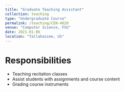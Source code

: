 ```yaml
---
title: "Graduate Teaching Assistant"
collection: teaching
type: "Undergraduate Course"
permalink: /teaching/CEN-4020
venue: "Computer Science, FSU"
date: 2021-01-06
location: "Tallahassee, US"
---
```


Responsibilities
======
* Teaching recitation classes
* Assist students with assignments and course content
* Grading course instruments
